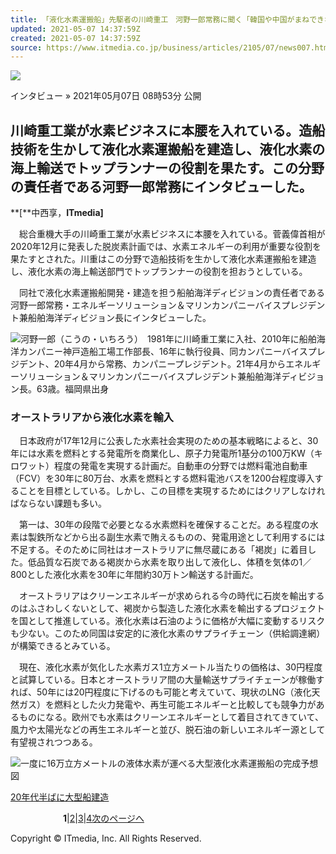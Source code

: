 ```yaml
---
title: 「液化水素運搬船」先駆者の川崎重工　河野一郎常務に聞く「韓国や中国がまねできない技術」
updated: 2021-05-07 14:37:59Z
created: 2021-05-07 14:37:59Z
source: https://www.itmedia.co.jp/business/articles/2105/07/news007.html
---
```


[![](https://image.itmedia.co.jp/business/images/articleHeader/kw-topinterview.png)](https://www.itmedia.co.jp/business/subtop/topinterview/)

インタビュー
»  2021年05月07日 08時53分 公開

## 川崎重工業が水素ビジネスに本腰を入れている。造船技術を生かして液化水素運搬船を建造し、液化水素の海上輸送でトップランナーの役割を果たす。この分野の責任者である河野一郎常務にインタビューした。

**[**中西享，**ITmedia]**

　総合重機大手の川崎重工業が水素ビジネスに本腰を入れている。菅義偉首相が2020年12月に発表した脱炭素計画では、水素エネルギーの利用が重要な役割を果たすとされた。川重はこの分野で造船技術を生かして液化水素運搬船を建造し、液化水素の海上輸送部門でトップランナーの役割を担おうとしている。

　同社で液化水素運搬船開発・建造を担う船舶海洋ディビジョンの責任者である河野一郎常務・エネルギーソリューション＆マリンカンパニーバイスプレジデント兼船舶海洋ディビジョン長にインタビューした。

[![](https://image.itmedia.co.jp/business/articles/2105/07/dk_kaw0.jpg)](https://image.itmedia.co.jp/l/im/business/articles/2105/07/l_dk_kaw0.jpg)河野一郎（こうの・いちろう）　1981年に川崎重工業に入社、2010年に船舶海洋カンパニー神戸造船工場工作部長、16年に執行役員、同カンパニーバイスプレジデント、20年4月から常務、カンパニープレジデント。21年4月からエネルギーソリューション＆マリンカンパニーバイスプレジデント兼船舶海洋ディビジョン長。63歳。福岡県出身

### オーストラリアから液化水素を輸入

　日本政府が17年12月に公表した水素社会実現のための基本戦略によると、30年には水素を燃料とする発電所を商業化し、原子力発電所1基分の100万KW（キロワット）程度の発電を実現する計画だ。自動車の分野では燃料電池自動車（FCV）を30年に80万台、水素を燃料とする燃料電池バスを1200台程度導入することを目標としている。しかし、この目標を実現するためにはクリアしなければならない課題も多い。

　第一は、30年の段階で必要となる水素燃料を確保することだ。ある程度の水素は製鉄所などから出る副生水素で賄えるものの、発電用途として利用するには不足する。そのために同社はオーストラリアに無尽蔵にある「褐炭」に着目した。低品質な石炭である褐炭から水素を取り出して液化し、体積を気体の1／800とした液化水素を30年に年間約30万トン輸送する計画だ。

　オーストラリアはクリーンエネルギーが求められる今の時代に石炭を輸出するのはふさわしくないとして、褐炭から製造した液化水素を輸出するプロジェクトを国として推進している。液化水素は石油のように価格が大幅に変動するリスクも少ない。このため同国は安定的に液化水素のサプライチェーン（供給調達網）が構築できるとみている。

　現在、液化水素が気化した水素ガス1立方メートル当たりの価格は、30円程度と試算している。日本とオーストラリア間の大量輸送サプライチェーンが稼働すれば、50年には20円程度に下げるのも可能と考えていて、現状のLNG（液化天然ガス）を燃料とした火力発電や、再生可能エネルギーと比較しても競争力があるものになる。欧州でも水素はクリーンエネルギーとして着目されてきていて、風力や太陽光などの再生エネルギーと並び、脱石油の新しいエネルギー源として有望視されつつある。

[![](https://image.itmedia.co.jp/business/articles/2105/07/dk_kaw1.jpg)](https://image.itmedia.co.jp/l/im/business/articles/2105/07/l_dk_kaw1.jpg)一度に16万立方メートルの液体水素が運べる大型液化水素運搬船の完成予想図

[20年代半ばに大型船建造](https://www.itmedia.co.jp/business/articles/2105/07/news007_2.html)

　　　　　　**1**|[2](https://www.itmedia.co.jp/business/articles/2105/07/news007_2.html)|[3](https://www.itmedia.co.jp/business/articles/2105/07/news007_3.html)|[4](https://www.itmedia.co.jp/business/articles/2105/07/news007_4.html)[次のページへ](https://www.itmedia.co.jp/business/articles/2105/07/news007_2.html)

Copyright © ITmedia, Inc. All Rights Reserved.